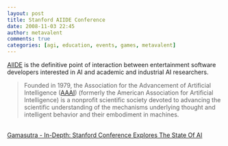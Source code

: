 ```yaml
---
layout: post
title: Stanford AIIDE Conference
date: 2008-11-03 22:45
author: metavalent
comments: true
categories: [agi, education, events, games, metavalent]
---
```

<a href="http://www.aiide.org/">AIIDE</a> is the definitive point of interaction between entertainment software developers interested in AI and academic and industrial AI researchers.<br /><blockquote>Founded in 1979, the Association for the Advancement of Artificial
Intelligence (<a href="http://www.aaai.org/">AAAI</a>) (formerly the American Association for Artificial
Intelligence) is a nonprofit scientific society devoted to advancing
the scientific understanding of the mechanisms underlying thought and
intelligent behavior and their embodiment in machines.<br /></blockquote><br /><a href="http://www.gamasutra.com/php-bin/news_index.php?story=20917">Gamasutra - In-Depth: Stanford Conference Explores The State Of AI</a><br /><blockquote></blockquote>
